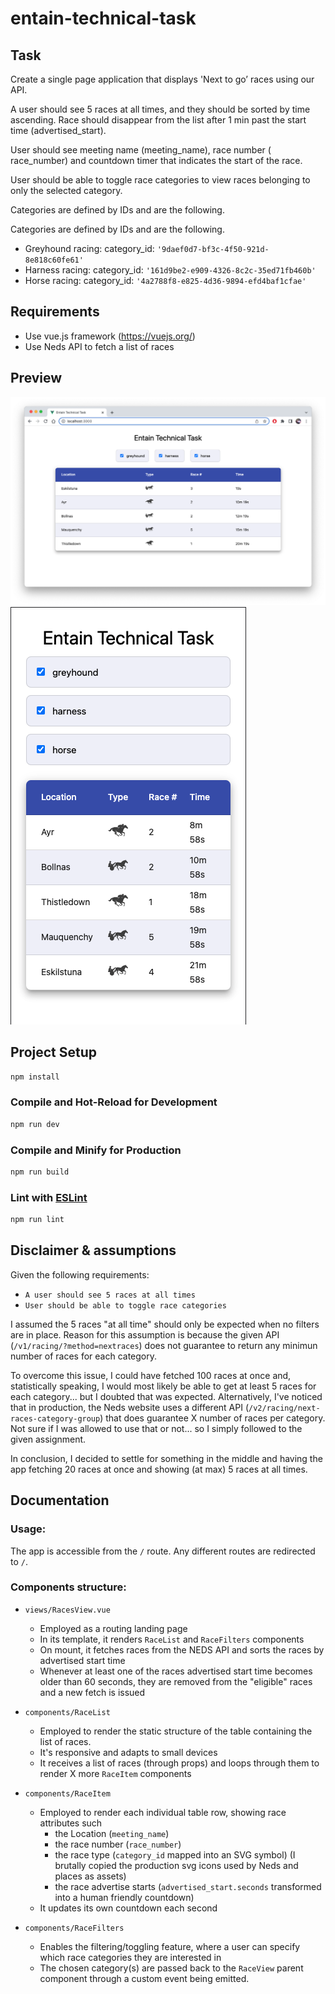 # entain-technical-task

## Task

Create a single page application that displays 'Next to go’ races using our API.

A user should see 5 races at all times, and they should be sorted by time ascending. Race should disappear from the list after 1 min past the start time (​advertised_start).

User should see meeting name (​meeting_name), race number (​race_number) and countdown timer that indicates the start of the race.

User should be able to toggle race categories to view races belonging to only the selected category.

Categories are defined by IDs and are the following.

Categories are defined by IDs and are the following.

- Greyhound racing: ​category_id: `'9daef0d7-bf3c-4f50-921d-8e818c60fe61'`
- Harness racing: ​category_id: `'161d9be2-e909-4326-8c2c-35ed71fb460b'`
- Horse racing: ​category_id: `'4a2788f8-e825-4d36-9894-efd4baf1cfae'`

## Requirements

- Use vue.js framework (​https://vuejs.org/​)
- Use Neds API to fetch a list of races

## Preview

![alt text](https://github.com/ironest/entain-technical-task/blob/screenshots/screenshots/desktop.png?raw=true)
![alt text](https://github.com/ironest/entain-technical-task/blob/screenshots/screenshots/mobile.png?raw=true)

## Project Setup

```sh
npm install
```

### Compile and Hot-Reload for Development

```sh
npm run dev
```

### Compile and Minify for Production

```sh
npm run build
```

### Lint with [ESLint](https://eslint.org/)

```sh
npm run lint
```

## Disclaimer & assumptions

Given the following requirements:

- `A user should see 5 races at all times`
- `User should be able to toggle race categories`

I assumed the 5 races "at all time" should only be expected when no filters are in place. Reason for this assumption is because the given API (`/v1/racing/?method=nextraces`) does not guarantee to return any minimun number of races for each category.

To overcome this issue, I could have fetched 100 races at once and, statistically speaking, I would most likely be able to get at least 5 races for each category... but I doubted that was expected. Alternatively, I've noticed that in production, the Neds website uses a different API (`/v2/racing/next-races-category-group`) that does guarantee X number of races per category. Not sure if I was allowed to use that or not... so I simply followed to the given assignment.

In conclusion, I decided to settle for something in the middle and having the app fetching 20 races at once and showing (at max) 5 races at all times.

## Documentation

### Usage:

The app is accessible from the `/` route.
Any different routes are redirected to `/`.

### Components structure:

- `views/RacesView.vue`

  - Employed as a routing landing page
  - In its template, it renders `RaceList` and `RaceFilters` components
  - On mount, it fetches races from the NEDS API and sorts the races by advertised start time
  - Whenever at least one of the races advertised start time becomes older than 60 seconds, they are removed from the "eligible" races and a new fetch is issued

- `components/RaceList`

  - Employed to render the static structure of the table containing the list of races.
  - It's responsive and adapts to small devices
  - It receives a list of races (through props) and loops through them to render X more `RaceItem` components

- `components/RaceItem`

  - Employed to render each individual table row, showing race attributes such
    - the Location (`meeting_name`)
    - the race number (`race_number`)
    - the race type (`category_id` mapped into an SVG symbol) (I brutally copied the production svg icons used by Neds and places as assets)
    - the race advertise starts (`advertised_start.seconds` transformed into a human friendly countdown)
  - It updates its own countdown each second

- `components/RaceFilters`

  - Enables the filtering/toggling feature, where a user can specify which race categories they are interested in
  - The chosen category(s) are passed back to the `RaceView` parent component through a custom event being emitted.
